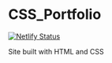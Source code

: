 # CSS_Portfolio

[![Netlify Status](https://api.netlify.com/api/v1/badges/11b539a1-b25b-4d8f-b8af-bf67076cab6b/deploy-status)](https://app.netlify.com/sites/kishanhuliyar-css/deploys)

Site built with HTML and CSS
